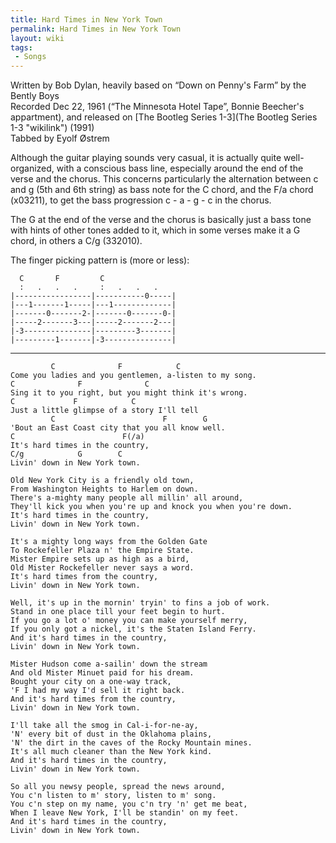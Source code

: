 ```yaml
---
title: Hard Times in New York Town
permalink: Hard Times in New York Town
layout: wiki
tags:
 - Songs
---
```


Written by Bob Dylan, heavily based on “Down on Penny's Farm” by the
Bently Boys  
Recorded Dec 22, 1961 (“The Minnesota Hotel Tape”, Bonnie Beecher's
appartment), and released on [The Bootleg Series
1-3](The Bootleg Series 1-3 "wikilink") (1991)  
Tabbed by Eyolf Østrem

Although the guitar playing sounds very casual, it is actually quite
well-organized, with a conscious bass line, especially around the end of
the verse and the chorus. This concerns particularly the alternation
between c and g (5th and 6th string) as bass note for the C chord, and
the F/a chord (x03211), to get the bass progression c - a - g - c in the
chorus.

The G at the end of the verse and the chorus is basically just a bass
tone with hints of other tones added to it, which in some verses make it
a G chord, in others a C/g (332010).

The finger picking pattern is (more or less):

      C       F         C
      :   .   .   .     :   .   .   .
    |-----------------|-----------0-----|
    |---1-------1-----|---1-------------|
    |-------0-------2-|-------0-------0-|
    |-----2-------3---|-----2-------2---|
    |-3---------------|---------3-------|
    |---------1-------|-3---------------|

* * * * *

             C              F            C
    Come you ladies and you gentlemen, a-listen to my song.
    C              F              C
    Sing it to you right, but you might think it's wrong.
    C             F            C
    Just a little glimpse of a story I'll tell
             C                        F        G
    'Bout an East Coast city that you all know well.
    C                        F(/a)
    It's hard times in the country,
    C/g            G        C
    Livin' down in New York town.

    Old New York City is a friendly old town,
    From Washington Heights to Harlem on down.
    There's a-mighty many people all millin' all around,
    They'll kick you when you're up and knock you when you're down.
    It's hard times in the country,
    Livin' down in New York town.

    It's a mighty long ways from the Golden Gate
    To Rockefeller Plaza n' the Empire State.
    Mister Empire sets up as high as a bird,
    Old Mister Rockefeller never says a word.
    It's hard times from the country,
    Livin' down in New York town.

    Well, it's up in the mornin' tryin' to fins a job of work.
    Stand in one place till your feet begin to hurt.
    If you go a lot o' money you can make yourself merry,
    If you only got a nickel, it's the Staten Island Ferry.
    And it's hard times in the country,
    Livin' down in New York town.

    Mister Hudson come a-sailin' down the stream
    And old Mister Minuet paid for his dream.
    Bought your city on a one-way track,
    'F I had my way I'd sell it right back.
    And it's hard times from the country,
    Livin' down in New York town.

    I'll take all the smog in Cal-i-for-ne-ay,
    'N' every bit of dust in the Oklahoma plains,
    'N' the dirt in the caves of the Rocky Mountain mines.
    It's all much cleaner than the New York kind.
    And it's hard times in the country,
    Livin' down in New York town.

    So all you newsy people, spread the news around,
    You c'n listen to m' story, listen to m' song.
    You c'n step on my name, you c'n try 'n' get me beat,
    When I leave New York, I'll be standin' on my feet.
    And it's hard times in the country,
    Livin' down in New York town.
